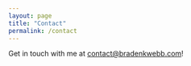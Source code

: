 ```yaml
---
layout: page
title: "Contact"
permalink: /contact
---
```


Get in touch with me at [contact@bradenkwebb.com](mailto:contact@bradenkwebb.com)!
